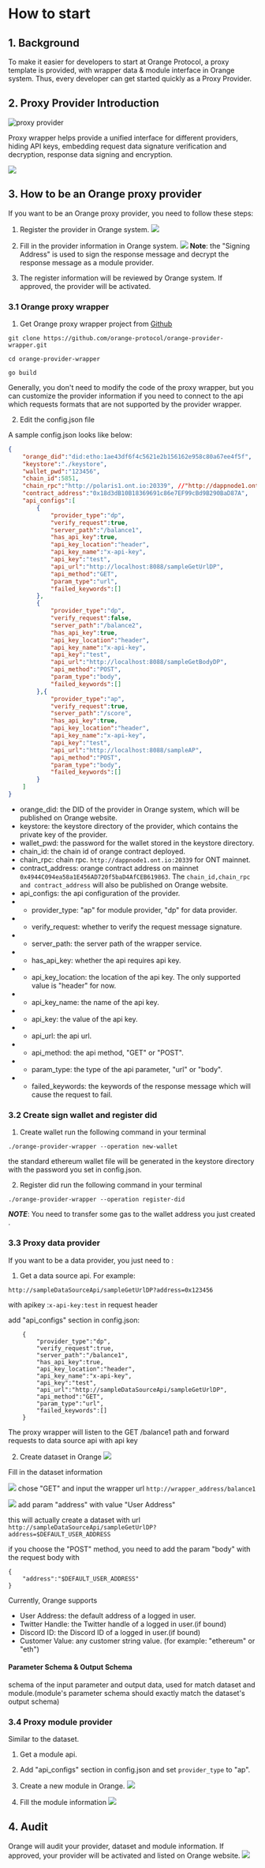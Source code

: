 # How to start

## 1. Background

To make it easier for developers to start at Orange Protocol, a proxy template is provided, with wrapper data & module interface in Orange system. Thus, every developer can get started quickly as a Proxy Provider.

## 2. Proxy Provider Introduction
![proxy provider](./images/proxy1.png)

Proxy wrapper helps provide a unified interface for different providers, hiding API keys, embedding request data signature verification and decryption, response data signing and encryption.

![](./images/proxy2.png)

## 3. How to be an Orange proxy provider
If you want to be an Orange proxy provider, you need to follow these steps:
1. Register the provider in Orange system.
   ![](./images/beProvider1.png)
2. Fill in the provider information in Orange system.
   ![](./images/beProvider2.png)
   **Note**: the "Signing Address" is used to sign the response message and decrypt the response message as a module provider.

3. The register information will be reviewed by Orange system. If approved, the provider will be activated.

### 3.1 Orange proxy wrapper
1. Get Orange proxy wrapper project from [Github](https://github.com/orange-protocol/orange-provider-wrapper)
```
git clone https://github.com/orange-protocol/orange-provider-wrapper.git

cd orange-provider-wrapper 

go build
```

Generally, you don't need to modify the code of the proxy wrapper, but you can customize the provider information if you need to connect to the api which requests formats that are not supported by the provider wrapper.

2. Edit the config.json file

A sample config.json looks like below:
```json
{
    "orange_did":"did:etho:1ae43df6f4c5621e2b156162e958c80a67ee4f5f",
    "keystore":"./keystore",
    "wallet_pwd":"123456",
    "chain_id":5851,
    "chain_rpc":"http://polaris1.ont.io:20339", //"http://dappnode1.ont.io:20339" for mainnet
    "contract_address":"0x18d3dB10B18369691c86e7EF99cBd9B290BaD87A",
    "api_configs":[
        {
            "provider_type":"dp",
            "verify_request":true,
            "server_path":"/balance1",
            "has_api_key":true,
            "api_key_location":"header",
            "api_key_name":"x-api-key",
            "api_key":"test",
            "api_url":"http://localhost:8088/sampleGetUrlDP",
            "api_method":"GET",
            "param_type":"url",
            "failed_keywords":[]
        },
        {
            "provider_type":"dp",
            "verify_request":false,
            "server_path":"/balance2",
            "has_api_key":true,
            "api_key_location":"header",
            "api_key_name":"x-api-key",
            "api_key":"test",
            "api_url":"http://localhost:8088/sampleGetBodyDP",
            "api_method":"POST",
            "param_type":"body",
            "failed_keywords":[]
        },{
            "provider_type":"ap",
            "verify_request":true,
            "server_path":"/score",
            "has_api_key":true,
            "api_key_location":"header",
            "api_key_name":"x-api-key",
            "api_key":"test",
            "api_url":"http://localhost:8088/sampleAP",
            "api_method":"POST",
            "param_type":"body",
            "failed_keywords":[]
        }
    ]
}
```

- orange_did: the DID of the provider in Orange system, which will be published on Orange website.
- keystore: the keystore directory of the provider, which contains the private key of the provider.
- wallet_pwd: the password for the wallet stored in the keystore directory.
- chain_id: the chain id of orange contract deployed.
- chain_rpc: chain rpc. ```http://dappnode1.ont.io:20339``` for ONT mainnet.
- contract_address: orange contract address on mainnet ```0x4944C094ea58a1E456AD720f5baD4AfCEB619863```.
The ```chain_id,chain_rpc and contract_address``` will also be published on Orange website.
- api_configs: the api configuration of the provider.
- - provider_type: "ap" for module provider, "dp" for data provider.
- - verify_request: whether to verify the request message signature.
- - server_path: the server path of the wrapper service.
- - has_api_key: whether the api requires api key.
- - api_key_location: the location of the api key. The only supported value is "header" for now. 
- - api_key_name: the name of the api key.
- - api_key: the value of the api key.
- - api_url: the api url.
- - api_method: the api method, "GET" or "POST".
- - param_type: the type of the api parameter, "url" or "body".
- - failed_keywords: the keywords of the response message which will cause the request to fail.

### 3.2 Create sign wallet and register did
1. Create wallet
run the following command in your terminal   
```
./orange-provider-wrapper --operation new-wallet

```
the standard ethereum wallet file will be generated in the keystore directory with the password you set in config.json.

2. Register did
run the following command in your terminal   
```
./orange-provider-wrapper --operation register-did

```
***NOTE***: You need to transfer some gas to the wallet address you just created .

### 3.3 Proxy data provider
If you want to be a data provider, you just need to :
1. Get a data source api.
For example:
```
http://sampleDataSourceApi/sampleGetUrlDP?address=0x123456

```
with apikey :```x-api-key:test``` in request header

add "api_configs" section in config.json:
```
    {
        "provider_type":"dp",
        "verify_request":true,
        "server_path":"/balance1",
        "has_api_key":true,
        "api_key_location":"header",
        "api_key_name":"x-api-key",
        "api_key":"test",
        "api_url":"http://sampleDataSourceApi/sampleGetUrlDP",
        "api_method":"GET",
        "param_type":"url",
        "failed_keywords":[]
    }
```
The proxy wrapper will listen to the GET /balance1 path and forward requests to data source api with api key 

2. Create dataset in Orange
![](./images/beProvider3.png)

Fill in the dataset information

![](./images/beProvider4.png)
chose "GET" and input the wrapper url ```http://wrapper_address/balance1```

![](./images/beProvider5.png)
add param "address" with value "User Address"

this will actually create a dataset with url ```http://sampleDataSourceApi/sampleGetUrlDP?address=$DEFAULT_USER_ADDRESS```

if you choose the "POST" method, you need to add the param "body" with the request body with 
```
{
    "address":"$DEFAULT_USER_ADDRESS"
}
```
Currently, Orange supports
- User Address: the default address of a logged in user.
- Twitter Handle: the Twitter handle of a logged in user.(if bound)
- Discord ID: the Discord ID of a logged in user.(if bound)
- Customer Value: any customer string value. (for example: "ethereum" or "eth")

#### Parameter Schema & Output Schema
schema of the input parameter and output data, used for match dataset and module.(module's parameter schema should exactly match the dataset's output schema)

### 3.4 Proxy module provider
Similar to the dataset.
1. Get a module api.
2. Add "api_configs" section in config.json and set ```provider_type``` to "ap".

3. Create a new module in Orange.
 ![](./images/beProvider6.png)
4. Fill the module information
 ![](./images/beProvider7.png)

 ## 4. Audit
 Orange will audit your provider, dataset and module information. If approved, your provider will be activated and listed on Orange website.
 ![](./images/beProvider8.png)